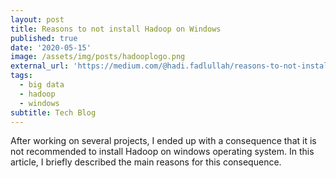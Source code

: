 ```yaml
---
layout: post
title: Reasons to not install Hadoop on Windows
published: true
date: '2020-05-15'
image: /assets/img/posts/hadooplogo.png
external_url: 'https://medium.com/@hadi.fadlullah/reasons-to-not-install-hadoop-on-windows-5bf22f3f0005'
tags:
  - big data
  - hadoop
  - windows
subtitle: Tech Blog
---
```

After working on several projects, I ended up with a consequence that it is not recommended to install Hadoop on windows operating system. In this article,  I briefly described the main reasons for this consequence.
